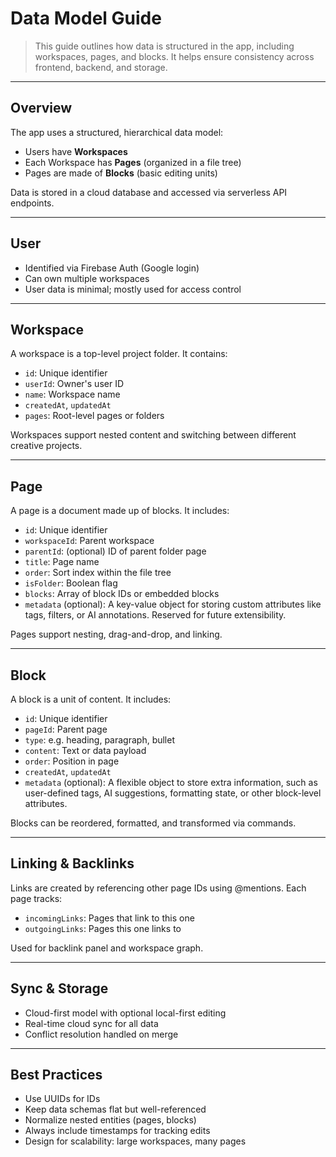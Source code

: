 # Data Model Guide

> This guide outlines how data is structured in the app, including workspaces, pages, and blocks. It helps ensure consistency across frontend, backend, and storage.

---

## Overview

The app uses a structured, hierarchical data model:

- Users have **Workspaces**
- Each Workspace has **Pages** (organized in a file tree)
- Pages are made of **Blocks** (basic editing units)

Data is stored in a cloud database and accessed via serverless API endpoints.

---

## User

- Identified via Firebase Auth (Google login)
- Can own multiple workspaces
- User data is minimal; mostly used for access control

---

## Workspace

A workspace is a top-level project folder. It contains:

- `id`: Unique identifier
- `userId`: Owner's user ID
- `name`: Workspace name
- `createdAt`, `updatedAt`
- `pages`: Root-level pages or folders

Workspaces support nested content and switching between different creative projects.

---

## Page

A page is a document made up of blocks. It includes:

- `id`: Unique identifier
- `workspaceId`: Parent workspace
- `parentId`: (optional) ID of parent folder page
- `title`: Page name
- `order`: Sort index within the file tree
- `isFolder`: Boolean flag
- `blocks`: Array of block IDs or embedded blocks
- `metadata` (optional): A key-value object for storing custom attributes like tags, filters, or AI annotations. Reserved for future extensibility.

Pages support nesting, drag-and-drop, and linking.

---

## Block

A block is a unit of content. It includes:

- `id`: Unique identifier
- `pageId`: Parent page
- `type`: e.g. heading, paragraph, bullet
- `content`: Text or data payload
- `order`: Position in page
- `createdAt`, `updatedAt`
- `metadata` (optional): A flexible object to store extra information, such as user-defined tags, AI suggestions, formatting state, or other block-level attributes.

Blocks can be reordered, formatted, and transformed via commands.

---

## Linking & Backlinks

Links are created by referencing other page IDs using @mentions. Each page tracks:

- `incomingLinks`: Pages that link to this one
- `outgoingLinks`: Pages this one links to

Used for backlink panel and workspace graph.

---

## Sync & Storage

- Cloud-first model with optional local-first editing
- Real-time cloud sync for all data
- Conflict resolution handled on merge

---

## Best Practices

- Use UUIDs for IDs
- Keep data schemas flat but well-referenced
- Normalize nested entities (pages, blocks)
- Always include timestamps for tracking edits
- Design for scalability: large workspaces, many pages
